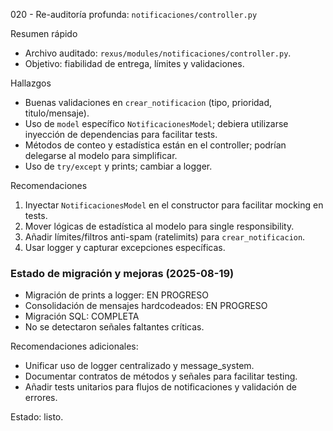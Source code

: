020 - Re-auditoría profunda: `notificaciones/controller.py`

Resumen rápido
- Archivo auditado: `rexus/modules/notificaciones/controller.py`.
- Objetivo: fiabilidad de entrega, límites y validaciones.

Hallazgos
- Buenas validaciones en `crear_notificacion` (tipo, prioridad, titulo/mensaje).
- Uso de `model` específico `NotificacionesModel`; debiera utilizarse inyección de dependencias para facilitar tests.
- Métodos de conteo y estadística están en el controller; podrían delegarse al modelo para simplificar.
- Uso de `try/except` y prints; cambiar a logger.

Recomendaciones
1. Inyectar `NotificacionesModel` en el constructor para facilitar mocking en tests.
2. Mover lógicas de estadística al modelo para single responsibility.
3. Añadir límites/filtros anti-spam (ratelimits) para `crear_notificacion`.
4. Usar logger y capturar excepciones específicas.

### Estado de migración y mejoras (2025-08-19)
- Migración de prints a logger: EN PROGRESO
- Consolidación de mensajes hardcodeados: EN PROGRESO
- Migración SQL: COMPLETA
- No se detectaron señales faltantes críticas.

Recomendaciones adicionales:
- Unificar uso de logger centralizado y message_system.
- Documentar contratos de métodos y señales para facilitar testing.
- Añadir tests unitarios para flujos de notificaciones y validación de errores.

Estado: listo.
